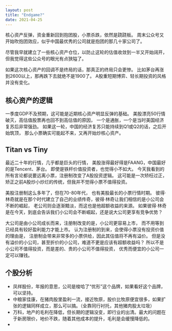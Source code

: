 ```yaml
---
layout: post
title: "Endgame?"
date: 2021-04-25
---
```


核心资产反弹，资金重新回到抱团股，小票杀跌，依然是跷跷板。
周末公众号又开始吹抱团效应，似乎中国最优秀的公司就是抱团的那几十家公司了。

尽管我早就建立了一些核心资产仓位，以防止这轮的估值收敛到一半又开始阔开，
但我觉得这些公众号的眼光有点狭隘了。

如果这次核心资产的回调不是终局的话，那真正的终局只会更惨。
比如茅台再涨到2600以上，那再跌下去就绝不是1900了。
A股重短期博弈、轻长期投资的风格并没有变化。

## 核心资产的逻辑
一季度GDP不及预期，这可能是近期核心资产明显反弹的基础。
美股漂亮50行情破灭，高估值股票再也回不到高估值的原因，
一个是通胀，一个是当时美国经济复苏后非常强劲。
如果这一轮，中国的经济复苏只能持续到Q1或Q2的话，之后开始筑顶，
那么小票确实可能起不来，又再开始炒核心资产。

## Titan vs Tiny
最近二十年的行情，几乎都是巨头的行情，
美股涨得最好得是FAANG，中国最好的是Tencent、茅台。
即使是铁杆价值投资者，也觉得小不如大。
今天我看到的所有言论都说要远离小票，注册制改变了A股投资逻辑。
这可能是一次矫枉过正，矫正之前A股炒小炒烂的传统，但我并不觉得小票不值得投资。

美股注册制这么多年了，但在70-80年代， 也有美股最长的小票行情时期。
彼得·林奇就是在那个时代建立了自己的业绩传奇，彼得·林奇让我们相信的是小公司会不断的崛起，
老公司则会逐渐黯淡，而这也是他超额收益的来源。
如果彼得·林奇是在今天，到底会告诉我们小公司会不断崛起，还是说大公司更享有竞争优势？

大公司是由小公司成长而来，注册制改变的是，小公司更容易上市，
而不用等到已经具有较好盈利能力才能上市。
认为注册制的到来，会使得小票没有投资价值的理由是，
注册制会带来非常多的小票供给，因此其估值将不再有溢价。
但是没有溢价的小公司，甚至折价的小公司，难道不更是应该有超额收益吗？
所以不是小公司不值得投资，而是差的、贵的小公司不值得投资，
优秀而便宜的小公司一定可以赚钱。

## 个股分析
* 凤祥股份，年报的意思，公司是梭哈了“优形”这个品牌，如果看好这个品牌，可以坚持。
* 中粮家佳康，在猪肉股里盈利一流，接近牧原，股价比牧原便宜很多，如果扩张的逻辑同样成立，那么可以搞。（全靠同行衬托，其他猪肉股太垃圾）
* 万科，地产的毛利在降低，但长期的逻辑没变，即行业的出清。最大的问题在于新房限价，地价不跌，随着其他成本的提升，毛利是会缓慢降低的。
* 







